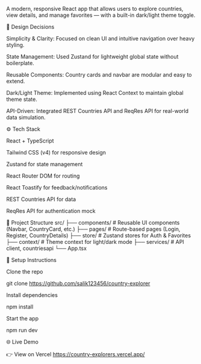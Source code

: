 A modern, responsive React app that allows users to explore countries, view details, and manage favorites — with a built-in dark/light theme toggle.

🧠 Design Decisions

Simplicity & Clarity: Focused on clean UI and intuitive navigation over heavy styling.

State Management: Used Zustand for lightweight global state without boilerplate.

Reusable Components: Country cards and navbar are modular and easy to extend.

Dark/Light Theme: Implemented using React Context to maintain global theme state.

API-Driven: Integrated REST Countries API and ReqRes API for real-world data simulation.

⚙️ Tech Stack

React + TypeScript

Tailwind CSS (v4) for responsive design

Zustand for state management

React Router DOM for routing

React Toastify for feedback/notifications

REST Countries API for data

ReqRes API for authentication mock



🧩 Project Structure
src/
 ├── components/        # Reusable UI components (Navbar, CountryCard, etc.)
 ├── pages/             # Route-based pages (Login, Register, CountryDetails)
 ├── store/             # Zustand stores for Auth & Favorites
 ├── context/           # Theme context for light/dark mode
 ├── services/               # API client, countriesapi
 └── App.tsx     





🚀 Setup Instructions

Clone the repo

git clone https://github.com/salik123456/country-explorer

Install dependencies

npm install


Start the app

npm run dev



🌐 Live Demo

👉 View on Vercel
https://country-explorers.vercel.app/